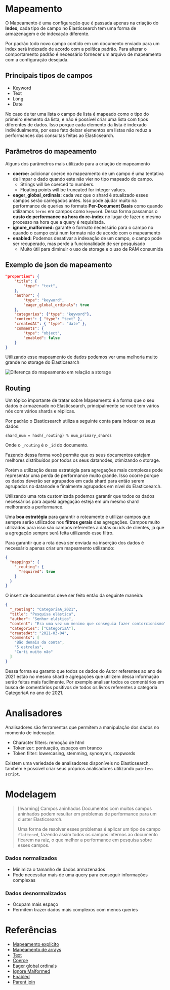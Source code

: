 # Mapeamento

O Mapeamento é uma configuração que é passada apenas na criação do **Index**, cada tipo de campo no Elasticsearch tem uma forma de armazenagem e de indexação diferente.

Por padrão todo novo campo contido em um documento enviado para um index será indexado de acordo com a política padrão. Para alterar o comportamento padrão é necessário fornecer um arquivo de mapeamento com a configuração desejada.

## Principais tipos de campos

- Keyword
- Text
- Long
- Date

No caso de ter uma lista o campo de lista é mapeado como o tipo do primeiro elemento da lista, e não é possível criar uma lista com tipos diferentes de dados. Isso porque cada elemento da lista é indexado individualmente, por esse fato deixar elementos em listas não reduz a performances das consultas feitas ao Elasticsearch.

## Parâmetros do mapeamento

Alguns dos parâmetros mais utilizado para a criação de mapeamento

- **coerce:** adicionar coerce no mapeamento de um campo é uma tentativa de limpar o dado quando este não vier no tipo mapeado do campo.
	-  Strings will be coerced to numbers.
	- Floating points will be truncated for integer values.
- **eager_global_ordinals:** cada vez que o shard é atualizado esses campos serão carregados antes. Isso pode ajudar muito na performance de queries no formato **Per-Document Basis** como quando utilizamos ```terms``` em campos como ```keyword```. Dessa forma passamos o **custo de performance na hora do re-index** no lugar de fazer o mesmo processo na hora que a query é requisitada.
- **ignore_malformed:** garante o formato necessário para o campo no quando o campo está num formato não de acordo com o mapeamento
- **enabled:** Podemos desativar a indexação de um campo, o campo pode ser recuperado, mas perde a funcionalidade de ser pesquisado
  - Muito útil para diminuir o uso de storage e o uso de RAM consumida

## Exemplo de json de mapeamento

```json
"properties": {
    "title": { 
        "type": "text", 
    },  
    "author": {
        "type": "keyword",
        "eager_global_ordinals": true
    },
    "categories": {"type": "keyword"},
    "content": { "type": "text" }, 
    "createdAt": { "type": "date" },     
    "comments": { 
        "type": "object",
        "enabled": false
    }
}
```

Utilizando esse mapeamento de dados podemos ver uma melhoria muito grande no storage do Elasticsearch

![Diferença do mapeamento em relação a storage](storage_diff_mapping.PNG)

## Routing

Um tópico importante de tratar sobre Mapeamento é a forma que o seu dados é armazenado no Elasticsearch, principalmente se você tem vários nós com vários shards e réplicas.

Por padrão o Elasticsearch utiliza a seguinte conta para indexar os seus dados:

`shard_num = hash(_routing) % num_primary_shards`

Onde o `_routing` é o `_id` do documento.

Fazendo dessa forma você permite que os seus documentos estejam melhores distribuídos por todos os seus datanodes, otimizando o storage.

Porém a utilização dessa estratégia para agregações mais complexas pode representar uma perda de performance muito grande. Isso ocorre porque os dados deverão ser agrupados em cada shard para então serem agrupados no datanode e finalmente agrupados em nível do Elasticsearch.

Utilizando uma rota customizada podemos garantir que todos os dados necessários para aquela agregação esteja em um mesmo shard melhorando a performance.

Uma **boa estratégia** para garantir o roteamente é utilizar campos que sempre serão utilizados nos **filtros gerais** das agregações. Campos muito utilizados para isso são campos referentes a datas ou ids de clientes, já que a agregação sempre será feita utilizando esse filtro.

Para garantir que a rota deva ser enviada na inserção dos dados é necessário apenas criar um mapeamento utilizando:

```json
{
  "mappings": {
    "_routing": {
      "required": true 
    }
  }
}
```

O insert de documentos deve ser feito então da seguinte maneira:

```json
{
  "_routing": "CategoriaA_2021",
  "title": "Pesquisa elástica",  
  "author": "Senhor elástico",
  "content": "Era uma vez um menino que conseguia fazer contorcionismo", 
  "categories": ["CategoriaA"],
  "createdAt": "2021-03-04",     
  "comments": [
    "Bão demais da conta",
    "5 estrelas",
    "Curti muito não"
  ]
}
```

Dessa forma eu garanto que todos os dados do Autor referentes ao ano de 2021 estão no mesmo shard e agregações que utilizem dessa informação serão feitas mais facilmente. Por exemplo analisar todos os comentários em busca de comentários positivos de todos os livros referentes a categoria CategoriaA no ano de 2021.

# Analisadores

Analisadores são ferramentas que permitem a manipulação dos dados no momento de indexação.

- Character filters: remoção de html
- Tokenizer: pontuação, espaços em branco
- Token filter: lowercasing, stemming, synonyms, stopwords

Existem uma variedade de analisadores disponíveis no Elasticsearch, também é possível criar seus próprios analisadores utilizando `painless script`.

# Modelagem

> [!warning] Campos aninhados
> Documentos com muitos campos aninhados podem resultar em problemas de performance para um cluster Elasticsearch.
> 
> Uma forma de resolver esses problemas é aplicar um tipo de campo `flattened`, fazendo assim todos os campos internos ao documento ficarem na raiz, o que melhor a performance em pesquisa sobre esses campos.

### Dados normalizados

- Minimiza o tamanho de dados armazenados
- Pode necessitar mais de uma query para conseguir informações complexas

### Dados desnormalizados

- Ocupam mais espaço
- Permitem trazer dados mais complexos com menos queries

# Referências

- [Mapeamento explícito](https://www.elastic.co/guide/en/elasticsearch/reference/7.11//explicit-mapping.html)
- [Mapeamento de arrays](https://www.elastic.co/guide/en/elasticsearch/reference/7.11//array.html)
- [Text](https://www.elastic.co/guide/en/elasticsearch/reference/7.11//text.html)
- [Coerce](https://www.elastic.co/guide/en/elasticsearch/reference/7.11//coerce.html)
- [Eager global ordinals](https://www.elastic.co/guide/en/elasticsearch/reference/7.11//eager-global-ordinals.html#eager-global-ordinals)
- [Ignore Malformed](https://www.elastic.co/guide/en/elasticsearch/reference/7.11//ignore-malformed.html)
- [Enabled](https://www.elastic.co/guide/en/elasticsearch/reference/7.11//enabled.html)
- [Parent join](https://www.elastic.co/guide/en/elasticsearch/reference/8.12/parent-join.html)
